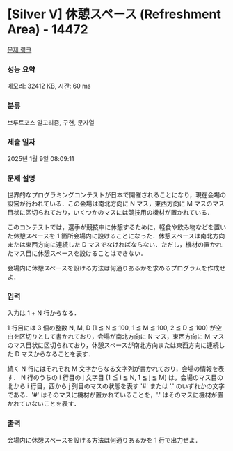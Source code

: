 # [Silver V] 休憩スペース (Refreshment Area) - 14472 

[문제 링크](https://www.acmicpc.net/problem/14472) 

### 성능 요약

메모리: 32412 KB, 시간: 60 ms

### 분류

브루트포스 알고리즘, 구현, 문자열

### 제출 일자

2025년 1월 9일 08:09:11

### 문제 설명

<p>世界的なプログラミングコンテストが日本で開催されることになり，現在会場の設営が行われている．この会場は南北方向に N マス，東西方向に M マスのマス目状に区切られており，いくつかのマスには競技用の機材が置かれている．</p>

<p>このコンテストでは，選手が競技中に休憩するために，軽食や飲み物などを置いた休憩スペースを 1 箇所会場内に設けることになった．休憩スペースは南北方向または東西方向に連続した D マスでなければならない．ただし，機材の置かれたマス目に休憩スペースを設けることはできない．</p>

<p>会場内に休憩スペースを設ける方法は何通りあるかを求めるプログラムを作成せよ．</p>

### 입력 

 <p>入力は 1 + N 行からなる．</p>

<p>1 行目には 3 個の整数 N, M, D (1 ≦ N ≦ 100, 1 ≦ M ≦ 100, 2 ≦ D ≦ 100) が空白を区切りとして書かれており，会場が南北方向に N マス，東西方向に M マスのマス目状に区切られており，休憩スペースが南北方向または東西方向に連続した D マスからなることを表す．</p>

<p>続く N 行にはそれぞれ M 文字からなる文字列が書かれており，会場の情報を表す． N 行のうちの i 行目の j 文字目 (1 ≦ i ≦ N, 1 ≦ j ≦ M) は，会場のマス目の北から i 行目，西から j 列目のマスの状態を表す '#' または '.' のいずれかの文字である．'#' はそのマスに機材が置かれていることを，'.' はそのマスに機材が置かれていないことを表す．</p>

### 출력 

 <p>会場内に休憩スペースを設ける方法は何通りあるかを 1 行で出力せよ．</p>

